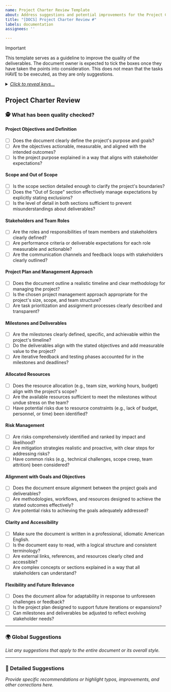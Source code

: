 ```yaml
---
name: Project Charter Review Template
about: Address suggestions and potential improvements for the Project Charter
title: "[DOCS] Project Charter Review #"
labels: documentation
assignees: ''

---
```


> [!IMPORTANT]
> This template serves as a guideline to improve the quality of the deliverables. The document owner is expected to tick the boxes once they have taken the points into consideration. This does not mean that the tasks HAVE to be executed, as they are only suggestions.



<details>
<summary><em><ins>Click to reveal keys...</ins></em></summary>
  
#### Text Format
- **Bold**: replaced word in original text
- Normal: Citation from original text
- *Italic*: Comment
- ~~strikethrough~~: Original text to remove

#### Suggestions
- IMPROVEMENT: something to add, to be defined by document owner
- TYPO: a suggestion for correcting a found typo

</details>

## Project Charter Review

### 🕵️ What has been quality checked?

#### **Project Objectives and Definition**

- [ ] Does the document clearly define the project's purpose and goals?
- [ ] Are the objectives actionable, measurable, and aligned with the intended outcomes?
- [ ] Is the project purpose explained in a way that aligns with stakeholder expectations?

#### **Scope and Out of Scope**

- [ ] Is the scope section detailed enough to clarify the project's boundaries?
- [ ] Does the "Out of Scope" section effectively manage expectations by explicitly stating exclusions?
- [ ] Is the level of detail in both sections sufficient to prevent misunderstandings about deliverables?

#### **Stakeholders and Team Roles**

- [ ] Are the roles and responsibilities of team members and stakeholders clearly defined?
- [ ] Are performance criteria or deliverable expectations for each role measurable and actionable?
- [ ] Are the communication channels and feedback loops with stakeholders clearly outlined?

#### **Project Plan and Management Approach**

- [ ] Does the document outline a realistic timeline and clear methodology for managing the project?
- [ ] Is the chosen project management approach appropriate for the project's size, scope, and team structure?
- [ ] Are task prioritization and assignment processes clearly described and transparent?

#### **Milestones and Deliverables**

- [ ] Are the milestones clearly defined, specific, and achievable within the project's timeline?
- [ ] Do the deliverables align with the stated objectives and add measurable value to the project?
- [ ] Are iterative feedback and testing phases accounted for in the milestones and deadlines?

#### **Allocated Resources**

- [ ] Does the resource allocation (e.g., team size, working hours, budget) align with the project's scope?
- [ ] Are the available resources sufficient to meet the milestones without undue stress on the team?
- [ ] Have potential risks due to resource constraints (e.g., lack of budget, personnel, or time) been identified?

#### **Risk Management**

- [ ] Are risks comprehensively identified and ranked by impact and likelihood?
- [ ] Are mitigation strategies realistic and proactive, with clear steps for addressing risks?
- [ ] Have common risks (e.g., technical challenges, scope creep, team attrition) been considered?

#### **Alignment with Goals and Objectives**

- [ ] Does the document ensure alignment between the project goals and deliverables?
- [ ] Are methodologies, workflows, and resources designed to achieve the stated outcomes effectively?
- [ ] Are potential risks to achieving the goals adequately addressed?

#### **Clarity and Accessibility**

- [ ] Make sure the document is written in a professional, idiomatic American English.
- [ ] Is the document easy to read, with a logical structure and consistent terminology?
- [ ] Are external links, references, and resources clearly cited and accessible?
- [ ] Are complex concepts or sections explained in a way that all stakeholders can understand?

#### **Flexibility and Future Relevance**

- [ ] Does the document allow for adaptability in response to unforeseen challenges or feedback?
- [ ] Is the project plan designed to support future iterations or expansions?
- [ ] Can milestones and deliverables be adjusted to reflect evolving stakeholder needs?

---

### 🌍 **Global Suggestions**

*List any suggestions that apply to the entire document or its overall style.*

---

### 🔎 **Detailed Suggestions**

*Provide specific recommendations or highlight typos, improvements, and other corrections here.*
